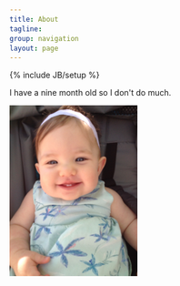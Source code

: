 ```yaml
---
title: About
tagline: 
group: navigation
layout: page
---
```

{% include JB/setup %}

I have a nine month old so I don't do much.

<p><img src="images/thea.jpeg" height="300"/></p>
